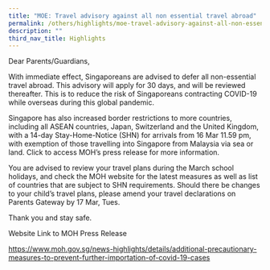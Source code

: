 ```yaml
---
title: "MOE: Travel advisory against all non essential travel abroad"
permalink: /others/highlights/moe-travel-advisory-against-all-non-essential-travel-abroad
description: ""
third_nav_title: Highlights
---
```

<p>Dear Parents/Guardians,</p>
<p>With immediate effect, Singaporeans are advised to defer all non-essential travel abroad. This advisory will apply for 30 days, and will be reviewed thereafter. This is to reduce the risk of Singaporeans contracting COVID-19 while overseas during this global pandemic.</p>
<p>Singapore has also increased border restrictions to more countries, including all ASEAN countries, Japan, Switzerland and the United Kingdom, with a 14-day Stay-Home-Notice (SHN) for arrivals from 16 Mar 11.59 pm, with exemption of those travelling into Singapore from Malaysia via sea or land. Click to access MOH&rsquo;s press release for more information.</p>
<p>You are advised to review your travel plans during the March school holidays, and check the MOH website for the latest measures as well as list of countries that are subject to SHN requirements. Should there be changes to your child&rsquo;s travel plans, please amend your travel declarations on Parents Gateway by 17 Mar, Tues.</p>
<p>Thank you and stay safe.</p>
<p>Website Link to MOH Press Release</p>
<p><a href="https://www.moh.gov.sg/news-highlights/details/additional-precautionary-measures-to-prevent-further-importation-of-covid-19-cases" target="_blank" rel="noopener">https://www.moh.gov.sg/news-highlights/details/additional-precautionary-measures-to-prevent-further-importation-of-covid-19-cases</a></p>